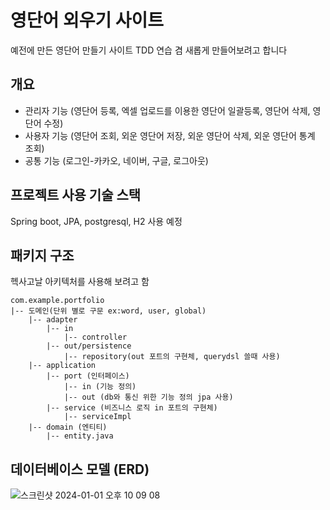 # 영단어 외우기 사이트

예전에 만든 영단어 만들기 사이트 TDD 연습 겸 새롭게 만들어보려고 합니다

## 개요

 - 관리자 기능 (영단어 등록, 엑셀 업로드를 이용한 영단어 일괄등록, 영단어 삭제, 영단어 수정)
 - 사용자 기능 (영단어 조회, 외운 영단어 저장, 외운 영단어 삭제, 외운 영단어 통계 조회)
 - 공통 기능 (로그인-카카오, 네이버, 구글, 로그아웃)

## 프로젝트 사용 기술 스택

Spring boot, JPA, postgresql, H2 사용 예정

## 패키지 구조
헥사고날 아키텍처를 사용해 보려고 함

```
com.example.portfolio
|-- 도메인(단위 별로 구문 ex:word, user, global)
    |-- adapter 
        |-- in
            |-- controller
        |-- out/persistence
            |-- repository(out 포트의 구현체, querydsl 쓸때 사용)
    |-- application
        |-- port (인터페이스)
            |-- in (기능 정의)
            |-- out (db와 통신 위한 기능 정의 jpa 사용)
        |-- service (비즈니스 로직 in 포트의 구현체)
            |-- serviceImpl
    |-- domain (엔티티)
        |-- entity.java
```

## 데이터베이스 모델 (ERD)

![스크린샷 2024-01-01 오후 10 09 08](https://github.com/ejoongseok/product-order-service/assets/45224987/d65db7f1-eb1d-4ff1-ae31-5197be3b7c06)

